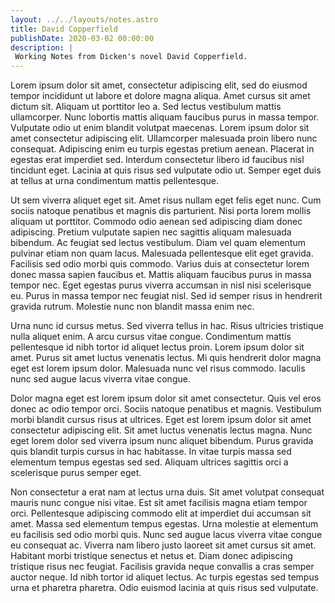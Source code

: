 ```yaml
---
layout: ../../layouts/notes.astro
title: David Copperfield
publishDate: 2020-03-02 00:00:00
description: |
 Working Notes from Dicken's novel David Copperfield. 
---
```


Lorem ipsum dolor sit amet, consectetur adipiscing elit, sed do eiusmod tempor incididunt ut labore et dolore magna aliqua. Amet cursus sit amet dictum sit. Aliquam ut porttitor leo a. Sed lectus vestibulum mattis ullamcorper. Nunc lobortis mattis aliquam faucibus purus in massa tempor. Vulputate odio ut enim blandit volutpat maecenas. Lorem ipsum dolor sit amet consectetur adipiscing elit. Ullamcorper malesuada proin libero nunc consequat. Adipiscing enim eu turpis egestas pretium aenean. Placerat in egestas erat imperdiet sed. Interdum consectetur libero id faucibus nisl tincidunt eget. Lacinia at quis risus sed vulputate odio ut. Semper eget duis at tellus at urna condimentum mattis pellentesque.

Ut sem viverra aliquet eget sit. Amet risus nullam eget felis eget nunc. Cum sociis natoque penatibus et magnis dis parturient. Nisi porta lorem mollis aliquam ut porttitor. Commodo odio aenean sed adipiscing diam donec adipiscing. Pretium vulputate sapien nec sagittis aliquam malesuada bibendum. Ac feugiat sed lectus vestibulum. Diam vel quam elementum pulvinar etiam non quam lacus. Malesuada pellentesque elit eget gravida. Facilisis sed odio morbi quis commodo. Varius duis at consectetur lorem donec massa sapien faucibus et. Mattis aliquam faucibus purus in massa tempor nec. Eget egestas purus viverra accumsan in nisl nisi scelerisque eu. Purus in massa tempor nec feugiat nisl. Sed id semper risus in hendrerit gravida rutrum. Molestie nunc non blandit massa enim nec.

Urna nunc id cursus metus. Sed viverra tellus in hac. Risus ultricies tristique nulla aliquet enim. A arcu cursus vitae congue. Condimentum mattis pellentesque id nibh tortor id aliquet lectus proin. Lorem ipsum dolor sit amet. Purus sit amet luctus venenatis lectus. Mi quis hendrerit dolor magna eget est lorem ipsum dolor. Malesuada nunc vel risus commodo. Iaculis nunc sed augue lacus viverra vitae congue.

Dolor magna eget est lorem ipsum dolor sit amet consectetur. Quis vel eros donec ac odio tempor orci. Sociis natoque penatibus et magnis. Vestibulum morbi blandit cursus risus at ultrices. Eget est lorem ipsum dolor sit amet consectetur adipiscing elit. Sit amet luctus venenatis lectus magna. Nunc eget lorem dolor sed viverra ipsum nunc aliquet bibendum. Purus gravida quis blandit turpis cursus in hac habitasse. In vitae turpis massa sed elementum tempus egestas sed sed. Aliquam ultrices sagittis orci a scelerisque purus semper eget.

Non consectetur a erat nam at lectus urna duis. Sit amet volutpat consequat mauris nunc congue nisi vitae. Est sit amet facilisis magna etiam tempor orci. Pellentesque adipiscing commodo elit at imperdiet dui accumsan sit amet. Massa sed elementum tempus egestas. Urna molestie at elementum eu facilisis sed odio morbi quis. Nunc sed augue lacus viverra vitae congue eu consequat ac. Viverra nam libero justo laoreet sit amet cursus sit amet. Habitant morbi tristique senectus et netus et. Diam donec adipiscing tristique risus nec feugiat. Facilisis gravida neque convallis a cras semper auctor neque. Id nibh tortor id aliquet lectus. Ac turpis egestas sed tempus urna et pharetra pharetra. Odio euismod lacinia at quis risus sed vulputate.